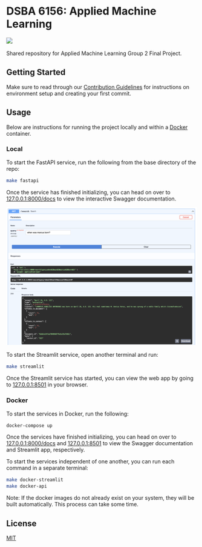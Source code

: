 # DSBA 6156: Applied Machine Learning

![](https://img.shields.io/github/last-commit/kmcleste/dsba-6156)

Shared repository for Applied Machine Learning Group 2 Final Project.

## Getting Started

Make sure to read through our [Contribution Guidelines](https://github.com/kmcleste/dsba-6156/blob/main/CONTRIBUTING.md) for instructions on environment setup and creating your first commit.

## Usage

Below are instructions for running the project locally and within a [Docker](https://www.docker.com/) container.

### Local

To start the FastAPI service, run the following from the base directory of the repo:

```bash
make fastapi
```

Once the service has finished initializing, you can head on over to [127.0.0.1:8000/docs](http://127.0.0.1:8000/docs) to view the interactive Swagger documentation.

![](images/swagger_example.png)

To start the Streamlit service, open another terminal and run:

```bash
make streamlit
```

Once the Streamlit service has started, you can view the web app by going to [127.0.0.1:8501](http://127.0.0.1:8501) in your browser.

### Docker

To start the services in Docker, run the following:

```bash
docker-compose up
```

Once the services have finished initializing, you can head on over to [127.0.0.1:8000/docs](http://127.0.0.1:8000/docs) and [127.0.0.1:8501](http://127.0.0.1:8501) to view the Swagger documentation and Streamlit app, respectively.

To start the services independent of one another, you can run each command in a separate terminal:

```bash
make docker-streamlit
make docker-api
```

Note: If the docker images do not already exist on your system, they will be built automatically. This process can take some time.

## License

[MIT](https://choosealicense.com/licenses/mit/)
